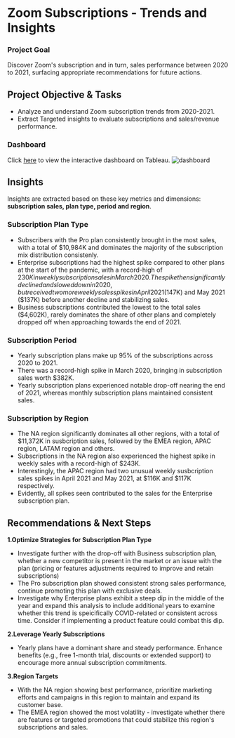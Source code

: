 # Zoom Subscriptions - Trends and Insights
### Project Goal
Discover Zoom's subscription and in turn, sales performance between 2020 to 2021, surfacing appropriate recommendations for future actions.

## Project Objective & Tasks
- Analyze and understand Zoom subscription trends from 2020-2021.
- Extract Targeted insights to evaluate subscriptions and sales/revenue performance. 

### Dashboard
Click [here](https://public.tableau.com/views/ZoomSubscriptions_17261340336460/dashboard?:language=en-GB&:sid=&:redirect=auth&:display_count=n&:origin=viz_share_link) to view the interactive dashboard on Tableau.
![dashboard](https://github.com/user-attachments/assets/7492556d-bd64-4b5b-a2db-9ac3845ecdaf)

## Insights
Insights are extracted based on these key metrics and dimensions: **subscription sales, plan type, period and region**.

### Subscription Plan Type
- Subscribers with the Pro plan consistently brought in the most sales, with a total of $10,984K and dominates the majority of the subscription mix distribution consistenly.
- Enterprise subscriptions had the highest spike compared to other plans at the start of the pandemic, with a record-high of $230K in weekly subscription sales in March 2020. The spike then significantly declined and slowed down in 2020, but received two more weekly sales spikes in April 2021 ($147K) and May 2021 ($137K) before another decline and stabilizing sales.
- Business subscriptions contributed the lowest to the total sales ($4,602K), rarely dominates the share of other plans and completely dropped off when approaching towards the end of 2021.
  
### Subscription Period
- Yearly subscription plans make up 95% of the subscriptions across 2020 to 2021.
- There was a record-high spike in March 2020, bringing in subscription sales worth $382K.
- Yearly subscription plans experienced notable drop-off nearing the end of 2021, whereas monthly subscription plans maintained consistent sales.
   
### Subscription by Region
- The NA region significantly dominates all other regions, with a total of $11,372K in susbcription sales, followed by the EMEA region, APAC region, LATAM region and others.
- Subscriptions in the NA region also experienced the highest spike in weekly sales with a record-high of $243K.
- Interestingly, the APAC region had two unusual weekly susbcription sales spikes in April 2021 and May 2021, at $116K and $117K respectively.
- Evidently, all spikes seen contributed to the sales for the Enterprise subscription plan. 

## Recommendations & Next Steps
**1.Optimize Strategies for Subscription Plan Type**
- Investigate further with the drop-off with Business subscription plan, whether a new competitor is present in the market or an issue with the plan (pricing or features adjustments required to improve and retain subscriptions)
- The Pro subscription plan showed consistent strong sales performance, continue promoting this plan with exclusive deals.
- Investigate why Enterprise plans exhibit a steep dip in the middle of the year and expand this analysis to include additional years to examine whether this trend is speicifically COVID-related or consistent across time. Consider if implementing a product feature could combat this dip.

**2.Leverage Yearly Subscriptions**
- Yearly plans have a dominant share and steady performance. Enhance benefits (e.g., free 1-month trial, discounts or extended support) to encourage more annual subscription commitments.

**3.Region Targets**
- With the NA region showing best performance, prioritize marketing efforts and campaigns in this region to maintain and expand its customer base.
- The EMEA region showed the most volatility - investigate whether there are features or targeted promotions that could stabilize this region's subscriptions and sales.
